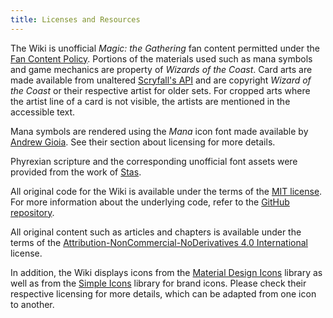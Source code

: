 ```yaml
---
title: Licenses and Resources
---
```


The Wiki is unofficial _Magic: the Gathering_ fan content permitted under the
[Fan Content Policy][wizards:fcp]. Portions of the materials used such as mana
symbols and game mechanics are property of _Wizards of the Coast_. Card arts are
made available from unaltered [Scryfall's API][scryfall:api] and are copyright
_Wizard of the Coast_ or their respective artist for older sets. For cropped
arts where the artist line of a card is not visible, the artists are mentioned
in the accessible text.

Mana symbols are rendered using the _Mana_ icon font made available by [Andrew
Gioia][mana]. See their section about licensing for more details.

Phyrexian scripture and the corresponding unofficial font assets were provided
from the work of [Stas][stas].

All original code for the Wiki is available under the terms of the [MIT
license][code:license]. For more information about the underlying code, refer to
the [GitHub repository][code:repository].

All original content such as articles and chapters is available under the terms
of the [Attribution-NonCommercial-NoDerivatives 4.0 International][wiki:license]
license.

In addition, the Wiki displays icons from the [Material Design Icons][icons:mdi]
library as well as from the [Simple Icons][icons:simple-icons] library for brand
icons. Please check their respective licensing for more details, which can be
adapted from one icon to another.

[code:license]: https://github.com/angrybacon/doomsday-wiki/blob/master/LICENSE.org
[code:repository]: https://github.com/angrybacon/doomsday-wiki
[icons:mdi]: https://pictogrammers.com/library/mdi/
[icons:simple-icons]: https://simpleicons.org
[mana]: https://mana.andrewgioia.com/
[scryfall:api]: https://scryfall.com/docs/api
[stas]: http://stas.tk/
[wiki:license]: https://creativecommons.org/licenses/by-nc-nd/4.0/legalcode
[wizards:fcp]: https://company.wizards.com/en/legal/fancontentpolicy
